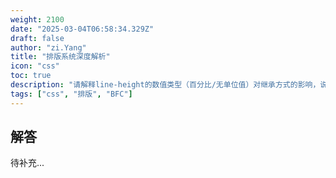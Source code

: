 ```yaml
---
weight: 2100
date: "2025-03-04T06:58:34.329Z"
draft: false
author: "zi.Yang"
title: "排版系统深度解析"
icon: "css"
toc: true
description: "请解释line-height的数值类型（百分比/无单位值）对继承方式的影响，说明BFC的形成条件及其解决margin重叠的原理，并演示如何通过font-family设置系统级字体降级方案。"
tags: ["css", "排版", "BFC"]
---
```


## 解答

待补充...
